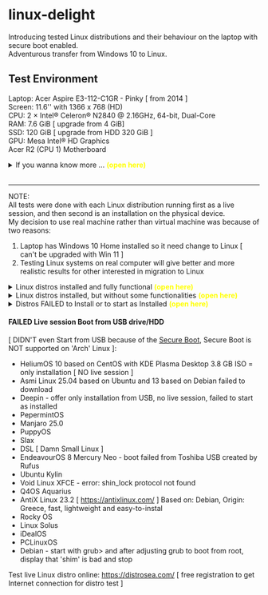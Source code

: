 # linux-delight
Introducing tested Linux distributions and their behaviour on the laptop with secure boot enabled.  
Adventurous transfer from Windows 10 to Linux.  

## Test Environment

Laptop:
Acer Aspire E3-112-C1GR - Pinky [ from 2014 ]  
Screen: 11.6'' with 1366 x 768 (HD)  
CPU: 2 × Intel® Celeron® N2840 @ 2.16GHz, 64-bit, Dual-Core  
RAM: 7.6 GiB [ upgrade from 4 GiB]  
SSD: 120 GiB [ upgrade from HDD 320 GiB ]  
GPU: Mesa Intel® HD Graphics  
Acer R2 (CPU 1) Motherboard  
<details>
<summary>If you wanna know more ... <b style="color: yellow;">(open here)</b></summary>  
<!-- comment -->
Dimensions (WxDxH): 29.1 cm x 21.1 cm x 2.12 cm<br>
Weight: 1.39 kg<br>
LCD Backlight Technology: LED backlight<br>
Widescreen: Yes<br>
Image Aspect Ratio: 16:9<br>
Max RAM Supported: 8 GB<br>
RAM Type: DDR3L SDRAM<br>
Speed: 1600 MHz<br>
Form Factor: SO-DIMM 204-pin<br>
Memory Allocation Technology: Shared Video Memory (UMA)<br>
Camera: Yes - 1280 x 720<br>
Camera Features: 720p HD movie recording, Acer Crystal Eye HD<br>
Sound: Stereo speakers, microphone<br>
Compliant Standards: High Definition Audio<br>
Wireless: 802.11b/g/n, Bluetooth 4.0<br>
Network Interface: Gigabit Ethernet<br>
Battery Capacity (Size): 2670 mAh<br>
Technology: 3-cell lithium polymer<br>
Input: AC 120/230 V (50/60 Hz)<br>
Output: 40 Watt, 19 V<br>
Interfaces: HDMI, Headphone/microphone combo jack, USB 3.0, USB 2.0, LAN<br>
Memory Card Reader: Yes (SD Card)<br>
</details><br>  

---

NOTE:  
All tests were done with each Linux distribution running first as a live session, and then second is an installation on the physical device.  
My decision to use real machine rather than virtual machine was because of two reasons:  
1. Laptop has Windows 10 Home installed so it need change to Linux [ can't be upgraded with Win 11 ]  
2. Testing Linux systems on real computer will give better and more realistic results for other interested in migration to Linux  

<details>
<summary>Linux distros installed and fully functional <b style="color: yellow;">(open here)</b></summary>  
<!-- comment -->
<p>
This Linux distributions installed and fully operational with all boxes checked - 'out-of-the-box'.</p>

<p>Voyager Live 25.04.2 "Plucky Puffin", 4.1 GB ISO - Based on Ubuntu, with GNOME desktop</p>

<p>
Fedora Linux 42 Workstation with Gnome desktop<br>

*Booted from USB as a Live Session [ Toshiba white ]<br>

- Internet connected [ Firefox default ]
- mouse left clik as a touchpad tap [ adjustment in settings ]
- mouse right [ menu ] click with two fingers on touchpad
- Brightness and volume over keyboard keys
- Easy window resize/adjustment
- 'Software' is app rich Software Management tool
- Mouse cursor/pointer smooth and fluid motions
- Windows scroller smooth movement
- Settings with Power and Mouse options to change
- Audio, video on Youtube works, streaming [sflix.to] NOT fluid
- Supporting browser Casting tab or full computer screen on TV

- opens network WDMyCloud easily [ Files -> Network -> MyCloud ]

ISSUES:
- Taskbar/Panel hidden, show with Win/Super key or three fingers slide on touchpad
- NO confirmation or approval before deleting any file, only for Shift+DEL [ permanent ]
- Secondary/right mouse click as a touchpad tap or corner click, NOT both
- Closed laptop lid suspend OS, send OS to sleep, NO settings option for that

*Fedora 42 Post Install Guide
- https://github.com/devangshekhawat/Fedora-42-Post-Install-Guide
*Curated Fedora Core 42 post-install notes
- https://paulsorensen.io/fedora-kde-plasma-post-installation-guide/
</p>

<br><hr><br>
</details>  

<details>
<summary>Linux distros installed, but without some functionalities <b style="color: yellow;">(open here)</b></summary>  
<!-- comment -->
<p>
The Linux distros listed here were installed successfully on a physical laptop with secure boot enabled, but failed to fulfil some tasks.</p>
<p></p>
</details>  

<details>
<summary>Distros FAILED to Install or to start as Installed <b style="color: yellow;">(open here)</b></summary>  
<!-- comment -->
<p>
Next Linux distros can be started from USB as a Live session, but refuse to install on laptop, or failed to start as installed.</p>
<p></p>
</details>  

#### FAILED Live session Boot from USB drive/HDD
[ DIDN'T even Start from USB because of the [Secure Boot](https://www.makeuseof.com/what-is-secure-boot-how-does-it-work/), Secure Boot is NOT supported on 'Arch' Linux ]:  
- HeliumOS 10 based on CentOS with KDE Plasma Desktop 3.8 GB ISO = only installation [ NO live session ]  
- Asmi Linux 25.04 based on Ubuntu and 13 based on Debian failed to download  
- Deepin - offer only installation from USB, no live session, failed to start as installed  
- PepermintOS  
- Manjaro 25.0  
- PuppyOS  
- Slax  
- DSL [ Damn Small Linux ]  
- EndeavourOS 8 Mercury Neo - boot failed from Toshiba USB created by Rufus  
- Ubuntu Kylin  
- Void Linux XFCE - error: shin_lock protocol not found  
- Q4OS Aquarius  
- AntiX Linux 23.2 [ https://antixlinux.com/ ] Based on: Debian, Origin: Greece, fast, lightweight and easy-to-instal  
- Rocky OS  
- Linux Solus  
- iDealOS  
- PCLinuxOS  
- Debian - start with grub> and after adjusting grub to boot from root, display that 'shim' is bad and stop  

Test live Linux distro online: https://distrosea.com/ [ free registration to get Internet connection for distro test ]  